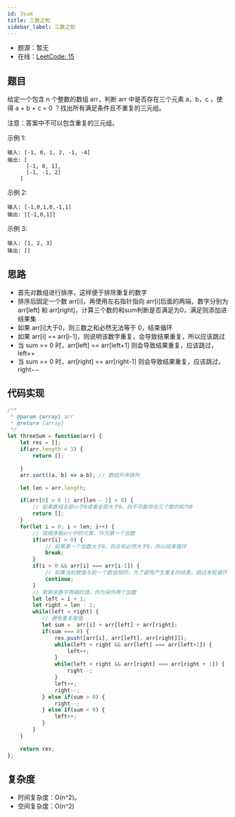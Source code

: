 ```yaml
---
id: 3sum
title: 三数之和
sidebar_label: 三数之和
---
```


- 题源：暂无
- 在线：[LeetCode: 15](https://leetcode-cn.com/problems/3sum/)

## 题目

给定一个包含 n 个整数的数组 arr，判断 arr 中是否存在三个元素 a，b，c ，使得 a + b + c = 0 ？找出所有满足条件且不重复的三元组。

注意：答案中不可以包含重复的三元组。

示例 1:

```text
输入: [-1, 0, 1, 2, -1, -4]
输出: [
      [-1, 0, 1],
      [-1, -1, 2]
    ]
```

示例 2:

```text
输入: [-1,0,1,0,-1,1]
输出: [[-1,0,1]]
```

示例 3:

```text
输入: [1, 2, 3]
输出: []
```

## 思路

- 首先对数组进行排序，这样便于排除重复的数字
- 排序后固定一个数 arr[i]，再使用左右指针指向 arr[i]后面的两端，数字分别为 arr[left] 和 arr[right]，计算三个数的和sum判断是否满足为0，满足则添加进结果集
- 如果 arr[i]大于0，则三数之和必然无法等于 0，结束循环
- 如果 arr[i] == arr[i-1]，则说明该数字重复，会导致结果重复，所以应该跳过
- 当 sum == 0 时，arr[left] == arr[left+1] 则会导致结果重复，应该跳过，left++
- 当 sum == 0 时，arr[right] == arr[right-1] 则会导致结果重复，应该跳过，right−−


## 代码实现

```js
/**
 * @param {array} arr
 * @return {array}
 */
let threeSum = function(arr) {
    let res = [];
    if(arr.length < 3) {
        return [];

    }
    arr.sort((a, b) => a-b); // 数组升序排列

    let len = arr.length;

    if(arr[0] > 0 || arr[len - 1] < 0) {
        // 如果数组全部小于0或者全部大于0，则不可能存在三个数的和为0
        return [];
    }
    for(let i = 0; i < len; i++) {
        // 按顺序取arr中的元素，作为第一个加数
        if(arr[i] > 0) {
            // 如果第一个加数大于0，则总和必然大于0，所以结束循环
            break;
        }
        if(i > 0 && arr[i] === arr[i-1]) {
            // 如果当前数值与前一个数值相同，为了避免产生重复的结果，跳过本轮循环
            continue;
        }
        // 取剩余数字两端的值，作为另外两个加数
        let left = i + 1;
        let right = len - 1;
        while(left < right) {
           // 避免重复取值
           let sum =  arr[i] + arr[left] + arr[right];
           if(sum === 0) {
               res.push([arr[i], arr[left], arr[right]]);
               while(left < right && arr[left] === arr[left+1]) {
                   left++;
               }
               while(left < right && arr[right] === arr[right + 1]) {
                   right--;
               }
               left++;
               right--;
           } else if(sum > 0) {
               right--;
           } else if(sum < 0) {
               left++;
           }
        }
    }

    return res;
};
```


## 复杂度

- 时间复杂度：O(n^2)。
- 空间复杂度：O(n^2)
